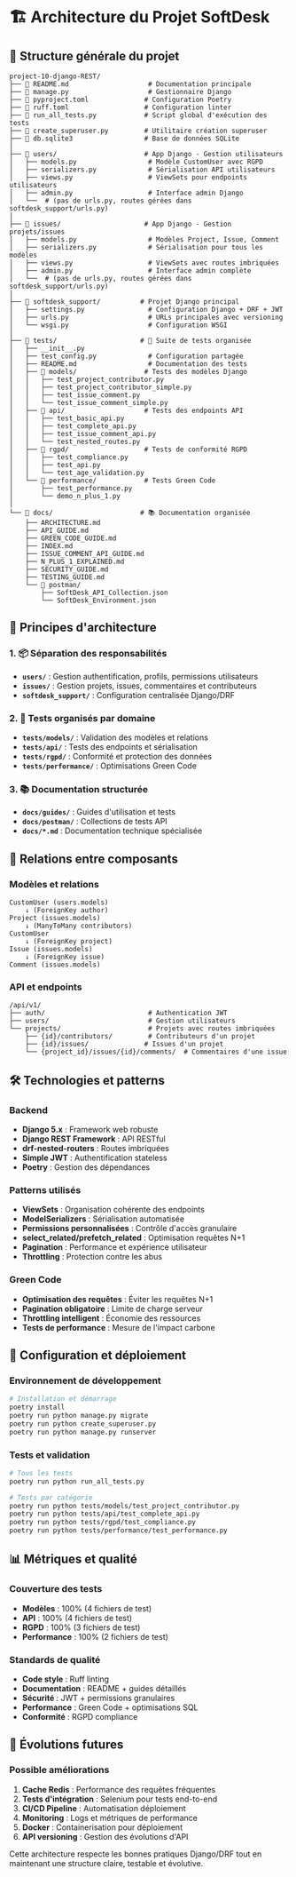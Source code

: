 # 🏗️ Architecture du Projet SoftDesk

## 📁 Structure générale du projet

```
project-10-django-REST/
├── 📄 README.md                    # Documentation principale
├── 📄 manage.py                    # Gestionnaire Django
├── 📄 pyproject.toml              # Configuration Poetry
├── 📄 ruff.toml                   # Configuration linter
├── 📄 run_all_tests.py            # Script global d'exécution des tests
├── 📄 create_superuser.py         # Utilitaire création superuser
├── 📄 db.sqlite3                  # Base de données SQLite
│
├── 📁 users/                      # App Django - Gestion utilisateurs
│   ├── models.py                  # Modèle CustomUser avec RGPD
│   ├── serializers.py             # Sérialisation API utilisateurs
│   ├── views.py                   # ViewSets pour endpoints utilisateurs
│   ├── admin.py                   # Interface admin Django
│   └──  # (pas de urls.py, routes gérées dans softdesk_support/urls.py)
│
├── 📁 issues/                     # App Django - Gestion projets/issues
│   ├── models.py                  # Modèles Project, Issue, Comment
│   ├── serializers.py             # Sérialisation pour tous les modèles
│   ├── views.py                   # ViewSets avec routes imbriquées
│   ├── admin.py                   # Interface admin complète
│   └──  # (pas de urls.py, routes gérées dans softdesk_support/urls.py)
│
├── 📁 softdesk_support/          # Projet Django principal
│   ├── settings.py                # Configuration Django + DRF + JWT
│   ├── urls.py                    # URLs principales avec versioning
│   └── wsgi.py                    # Configuration WSGI
│
├── 📁 tests/                     # 🧪 Suite de tests organisée
│   ├── __init__.py
│   ├── test_config.py             # Configuration partagée
│   ├── README.md                  # Documentation des tests
│   ├── 📁 models/                 # Tests des modèles Django
│   │   ├── test_project_contributor.py
│   │   ├── test_project_contributor_simple.py
│   │   ├── test_issue_comment.py
│   │   └── test_issue_comment_simple.py
│   ├── 📁 api/                    # Tests des endpoints API
│   │   ├── test_basic_api.py
│   │   ├── test_complete_api.py
│   │   ├── test_issue_comment_api.py
│   │   └── test_nested_routes.py
│   ├── 📁 rgpd/                   # Tests de conformité RGPD
│   │   ├── test_compliance.py
│   │   ├── test_api.py
│   │   └── test_age_validation.py
│   └── 📁 performance/            # Tests Green Code
│       ├── test_performance.py
│       └── demo_n_plus_1.py
│
└── 📁 docs/                      # 📚 Documentation organisée
    ├── ARCHITECTURE.md
    ├── API_GUIDE.md
    ├── GREEN_CODE_GUIDE.md
    ├── INDEX.md
    ├── ISSUE_COMMENT_API_GUIDE.md
    ├── N_PLUS_1_EXPLAINED.md
    ├── SECURITY_GUIDE.md
    ├── TESTING_GUIDE.md
    └── 📁 postman/
        ├── SoftDesk_API_Collection.json
        └── SoftDesk_Environment.json
```

## 🎯 Principes d'architecture

### 1. 📦 Séparation des responsabilités
- **`users/`** : Gestion authentification, profils, permissions utilisateurs
- **`issues/`** : Gestion projets, issues, commentaires et contributeurs
- **`softdesk_support/`** : Configuration centralisée Django/DRF

### 2. 🧪 Tests organisés par domaine
- **`tests/models/`** : Validation des modèles et relations
- **`tests/api/`** : Tests des endpoints et sérialisation
- **`tests/rgpd/`** : Conformité et protection des données
- **`tests/performance/`** : Optimisations Green Code

### 3. 📚 Documentation structurée
- **`docs/guides/`** : Guides d'utilisation et tests
- **`docs/postman/`** : Collections de tests API
- **`docs/*.md`** : Documentation technique spécialisée

## 🔗 Relations entre composants

### Modèles et relations
```
CustomUser (users.models)
    ↓ (ForeignKey author)
Project (issues.models)
    ↓ (ManyToMany contributors)
CustomUser
    ↓ (ForeignKey project)
Issue (issues.models)
    ↓ (ForeignKey issue)
Comment (issues.models)
```

### API et endpoints
```
/api/v1/
├── auth/                          # Authentication JWT
├── users/                         # Gestion utilisateurs
└── projects/                      # Projets avec routes imbriquées
    ├── {id}/contributors/         # Contributeurs d'un projet
    ├── {id}/issues/              # Issues d'un projet
    └── {project_id}/issues/{id}/comments/  # Commentaires d'une issue
```

## 🛠️ Technologies et patterns

### Backend
- **Django 5.x** : Framework web robuste
- **Django REST Framework** : API RESTful
- **drf-nested-routers** : Routes imbriquées
- **Simple JWT** : Authentification stateless
- **Poetry** : Gestion des dépendances

### Patterns utilisés
- **ViewSets** : Organisation cohérente des endpoints
- **ModelSerializers** : Sérialisation automatisée
- **Permissions personnalisées** : Contrôle d'accès granulaire
- **select_related/prefetch_related** : Optimisation requêtes N+1
- **Pagination** : Performance et expérience utilisateur
- **Throttling** : Protection contre les abus

### Green Code
- **Optimisation des requêtes** : Éviter les requêtes N+1
- **Pagination obligatoire** : Limite de charge serveur
- **Throttling intelligent** : Économie des ressources
- **Tests de performance** : Mesure de l'impact carbone

## 🔧 Configuration et déploiement

### Environnement de développement
```bash
# Installation et démarrage
poetry install
poetry run python manage.py migrate
poetry run python create_superuser.py
poetry run python manage.py runserver
```

### Tests et validation
```bash
# Tous les tests
poetry run python run_all_tests.py

# Tests par catégorie
poetry run python tests/models/test_project_contributor.py
poetry run python tests/api/test_complete_api.py
poetry run python tests/rgpd/test_compliance.py
poetry run python tests/performance/test_performance.py
```

## 📊 Métriques et qualité

### Couverture des tests
- **Modèles** : 100% (4 fichiers de test)
- **API** : 100% (4 fichiers de test)
- **RGPD** : 100% (3 fichiers de test)
- **Performance** : 100% (2 fichiers de test)

### Standards de qualité
- **Code style** : Ruff linting
- **Documentation** : README + guides détaillés
- **Sécurité** : JWT + permissions granulaires
- **Performance** : Green Code + optimisations SQL
- **Conformité** : RGPD compliance

## 🎯 Évolutions futures

### Possible améliorations
1. **Cache Redis** : Performance des requêtes fréquentes
2. **Tests d'intégration** : Selenium pour tests end-to-end
3. **CI/CD Pipeline** : Automatisation déploiement
4. **Monitoring** : Logs et métriques de performance
5. **Docker** : Containerisation pour déploiement
6. **API versioning** : Gestion des évolutions d'API

Cette architecture respecte les bonnes pratiques Django/DRF tout en maintenant une structure claire, testable et évolutive.
